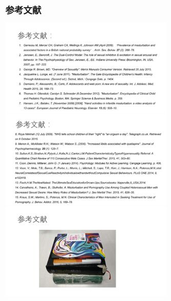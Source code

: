 # 参考文献

![](8.参考文献.assets/v2-0f7d98506e4a77bbe9f2628300ac34c5_r.jpg)
![](8.参考文献.assets/v2-f87ba48e826135f18b88e450dc87c7dd_r.jpg)
![](8.参考文献.assets/v2-8d99c2f939e01a0e13c88fc4df02e9dd_r.jpg) 